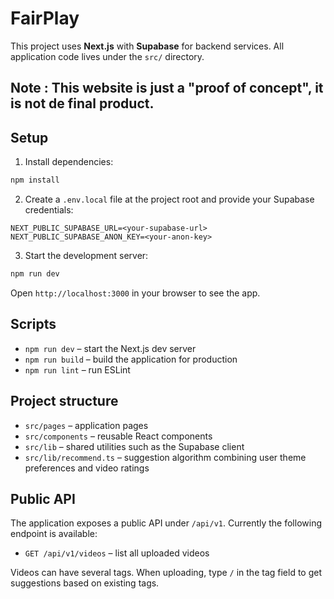 # FairPlay

This project uses **Next.js** with **Supabase** for backend services. All application code lives under the `src/` directory.

## Note : This website is just a "proof of concept", it is not de final product. 

## Setup

1. Install dependencies:

```bash
npm install
```

2. Create a `.env.local` file at the project root and provide your Supabase credentials:

```env
NEXT_PUBLIC_SUPABASE_URL=<your-supabase-url>
NEXT_PUBLIC_SUPABASE_ANON_KEY=<your-anon-key>
```

3. Start the development server:

```bash
npm run dev
```

Open `http://localhost:3000` in your browser to see the app.

## Scripts

- `npm run dev` – start the Next.js dev server
- `npm run build` – build the application for production
- `npm run lint` – run ESLint

## Project structure

- `src/pages` – application pages
- `src/components` – reusable React components
- `src/lib` – shared utilities such as the Supabase client
- `src/lib/recommend.ts` – suggestion algorithm combining user theme preferences and video ratings

## Public API

The application exposes a public API under `/api/v1`. Currently the following endpoint is available:
- `GET /api/v1/videos` – list all uploaded videos

Videos can have several tags. When uploading, type `/` in the tag field to get suggestions based on existing tags.
